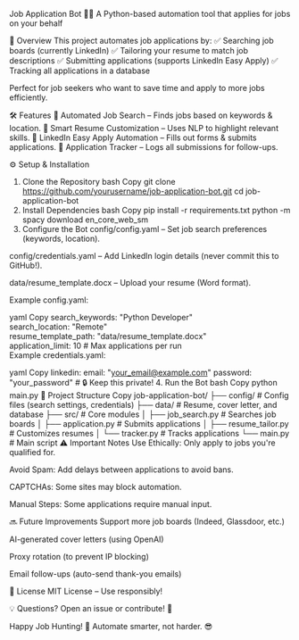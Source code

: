 Job Application Bot 🤖📄
A Python-based automation tool that applies for jobs on your behalf

🚀 Overview
This project automates job applications by:
✅ Searching job boards (currently LinkedIn)
✅ Tailoring your resume to match job descriptions
✅ Submitting applications (supports LinkedIn Easy Apply)
✅ Tracking all applications in a database

Perfect for job seekers who want to save time and apply to more jobs efficiently.

🛠️ Features
🔹 Automated Job Search – Finds jobs based on keywords & location.
🔹 Smart Resume Customization – Uses NLP to highlight relevant skills.
🔹 LinkedIn Easy Apply Automation – Fills out forms & submits applications.
🔹 Application Tracker – Logs all submissions for follow-ups.

⚙️ Setup & Installation
1. Clone the Repository
bash
Copy
git clone https://github.com/yourusername/job-application-bot.git
cd job-application-bot
2. Install Dependencies
bash
Copy
pip install -r requirements.txt
python -m spacy download en_core_web_sm
3. Configure the Bot
config/config.yaml – Set job search preferences (keywords, location).

config/credentials.yaml – Add LinkedIn login details (never commit this to GitHub!).

data/resume_template.docx – Upload your resume (Word format).

Example config.yaml:

yaml
Copy
search_keywords: "Python Developer"  
search_location: "Remote"  
resume_template_path: "data/resume_template.docx"  
application_limit: 10  # Max applications per run  
Example credentials.yaml:

yaml
Copy
linkedin:
  email: "your_email@example.com"
  password: "your_password"  # 🔒 Keep this private!
4. Run the Bot
bash
Copy
python main.py
📂 Project Structure
Copy
job-application-bot/
├── config/                # Config files (search settings, credentials)
├── data/                 # Resume, cover letter, and database
├── src/                  # Core modules
│   ├── job_search.py     # Searches job boards
│   ├── application.py    # Submits applications
│   ├── resume_tailor.py  # Customizes resumes
│   └── tracker.py        # Tracks applications
└── main.py               # Main script
⚠️ Important Notes
Use Ethically: Only apply to jobs you're qualified for.

Avoid Spam: Add delays between applications to avoid bans.

CAPTCHAs: Some sites may block automation.

Manual Steps: Some applications require manual input.

🔜 Future Improvements
Support more job boards (Indeed, Glassdoor, etc.)

AI-generated cover letters (using OpenAI)

Proxy rotation (to prevent IP blocking)

Email follow-ups (auto-send thank-you emails)

📜 License
MIT License – Use responsibly!

💡 Questions?
Open an issue or contribute! 🚀

Happy Job Hunting! 🎯
Automate smarter, not harder. 😎
